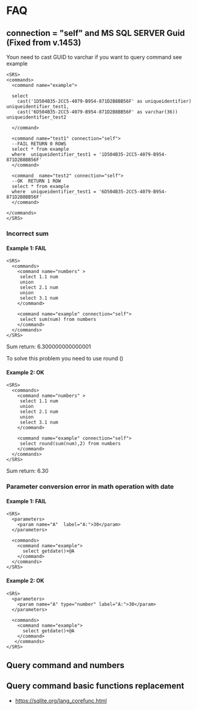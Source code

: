 # FAQ

## connection = "self" and MS SQL SERVER Guid (Fixed from v.1453)

Youn need to cast GUID to varchar if you want to query command see example

```
<SRS>
<commands>
  <command name="example">

  select 
    cast('1D504B35-2CC5-4079-B954-871D2B8BB56F' as uniqueidentifier) uniqueidentifier_test1,
    cast('6D504B35-2CC5-4079-B954-871D2B8BB56F' as varchar(36)) uniqueidentifier_test2

  </command>

  <command name="test1" connection="self">
  --FAIL RETURN 0 ROWS
  select * from example 
  where  uniqueidentifier_test1 = '1D504B35-2CC5-4079-B954-871D2B8BB56F' 
  </command>

  <command  name="test2" connection="self">
  --OK  RETURN 1 ROW
  select * from example 
  where  uniqueidentifier_test1 = '6D504B35-2CC5-4079-B954-871D2B8BB56F' 
  </command>

</commands>
</SRS>
```

### Incorrect sum
#### Example 1: FAIL
```
<SRS>
  <commands>
    <command name="numbers" >
     select 1.1 num
     union
     select 2.1 num
     union 
     select 3.1 num
    </command>
   
    <command name="example" connection="self">
     select sum(num) from numbers
    </command>
  </commands>
</SRS>
```
Sum return: 6.300000000000001

To solve this problem you need to use round ()

#### Example 2: OK
```
<SRS>
  <commands>
    <command name="numbers" >
     select 1.1 num
     union
     select 2.1 num
     union 
     select 3.1 num
    </command>
   
    <command name="example" connection="self">
     select round(sum(num),2) from numbers
    </command>
  </commands>
</SRS>
```
Sum return: 6.30


### Parameter conversion error in math operation with date
#### Example 1: FAIL
```
<SRS>
  <parameters>
    <param name="A"  label="A:">30</param>
  </parameters>
  
  <commands>
    <command name="example">
      select getdate()+@A
    </command>
  </commands>
</SRS>
```

#### Example 2: OK
```
<SRS>
  <parameters>
    <param name="A" type="number" label="A:">30</param>
  </parameters>
  
  <commands>
    <command name="example">
      select getdate()+@A
    </command>
   </commands>
</SRS>
```

## Query command and numbers



## Query command basic functions replacement

- https://sqlite.org/lang_corefunc.html
